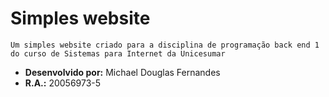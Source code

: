 # Simples website
    Um simples website criado para a disciplina de programação back end 1 do curso de Sistemas para Internet da Unicesumar

* **Desenvolvido por:** Michael Douglas Fernandes
* **R.A.:** 20056973-5




